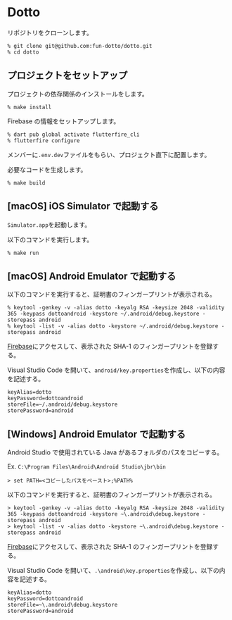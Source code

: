 # Dotto

リポジトリをクローンします。

```
% git clone git@github.com:fun-dotto/dotto.git
% cd dotto
```

## プロジェクトをセットアップ

プロジェクトの依存関係のインストールをします。

```
% make install
```

Firebase の情報をセットアップします。

```
% dart pub global activate flutterfire_cli
% flutterfire configure
```

メンバーに`.env.dev`ファイルをもらい、プロジェクト直下に配置します。

必要なコードを生成します。

```
% make build
```

## [macOS] iOS Simulator で起動する

`Simulator.app`を起動します。

以下のコマンドを実行します。

```
% make run
```

## [macOS] Android Emulator で起動する

以下のコマンドを実行すると、証明書のフィンガープリントが表示される。

```
% keytool -genkey -v -alias dotto -keyalg RSA -keysize 2048 -validity 365 -keypass dottoandroid -keystore ~/.android/debug.keystore -storepass android
% keytool -list -v -alias dotto -keystore ~/.android/debug.keystore -storepass android
```

[Firebase](https://console.firebase.google.com/u/0/project/swift2023groupc/settings/general/android:jp.ac.fun.dotto?hl=ja)にアクセスして、表示された SHA-1 のフィンガープリントを登録する。

Visual Studio Code を開いて、`android/key.properties`を作成し、以下の内容を記述する。

```
keyAlias=dotto
keyPassword=dottoandroid
storeFile=~/.android/debug.keystore
storePassword=android
```

## [Windows] Android Emulator で起動する

Android Studio で使用されている Java があるフォルダのパスをコピーする。

Ex. `C:\Program Files\Android\Android Studio\jbr\bin`

```
> set PATH=<コピーしたパスをペースト>;%PATH%
```

以下のコマンドを実行すると、証明書のフィンガープリントが表示される。

```
> keytool -genkey -v -alias dotto -keyalg RSA -keysize 2048 -validity 365 -keypass dottoandroid -keystore ~\.android\debug.keystore -storepass android
> keytool -list -v -alias dotto -keystore ~\.android\debug.keystore -storepass android
```

[Firebase](https://console.firebase.google.com/u/0/project/swift2023groupc/settings/general/android:jp.ac.fun.dotto?hl=ja)にアクセスして、表示された SHA-1 のフィンガープリントを登録する。

Visual Studio Code を開いて、`.\android\key.properties`を作成し、以下の内容を記述する。

```
keyAlias=dotto
keyPassword=dottoandroid
storeFile=~\.android\debug.keystore
storePassword=android
```
